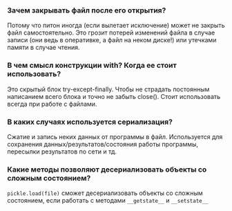 ### Зачем закрывать файл после его открытия?
Потому что питон иногда (если вылетает исключение) 
может не закрыть файл самостоятельно. Это грозит
потерей изменений файла в случае записи (они ведь в 
оперативке, а файл на неком диске!) или 
утечками памяти в случае чтения.
### В чем смысл конструкции __with__? Когда ее стоит использовать?
Это скрытый блок try-except-finally. 
Чтобы не страдать постоянным написанием всего блока и 
точно не забыть close(). Стоит использовать всегда при 
работе с файлами.
### В каких случаях используется сериализация?
Сжатие и запись неких данных от программы в файл. 
Используется для сохранения данных/результатов/состояния 
работы программы, пересылки результатов по сети и тд.
### Какие методы позволяют десериализовать объекты со сложным состоянием?
`pickle.load(file)` сможет десериализовать объекты со 
сложным состоянием, если работать с методами 
`__getstate__` и `__setstate__` 


